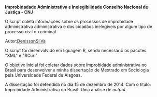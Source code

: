 **Improbidadade Administrativa e Inelegibilidade Conselho Nacional de Justiça - CNJ**

O script coleta informações sobre os processos de improbidade administrativa administrativa e dos cidadãos inelegiveis por algum tipo de processo civil ou criminal.

Autor:[DenissonSilVa](http://www.denissonsilva.com)

O script foi desenvolvido em liguagem R, sendo necessário os pacotes "XML" e "RCurl"


O objetivo inicial foi coletar dados sobre improbidade administrativa no Brasil para desenvolver a minha dissertação de Mestrado em Sociologia pela Universidade Federal de Alagoas.

A dissertação foi defendida no dia 15 de dezembro de 2014. Com o titulo: Improbidade Administrativa no Brasil: Uma análise de _output_. 